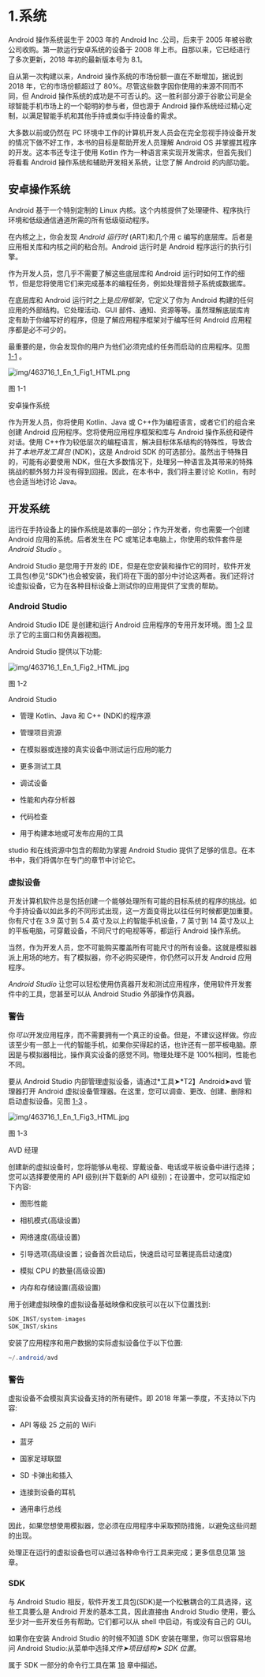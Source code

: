 # 1.系统

Android 操作系统诞生于 2003 年的 Android Inc .公司，后来于 2005 年被谷歌公司收购。第一款运行安卓系统的设备于 2008 年上市。自那以来，它已经进行了多次更新，2018 年初的最新版本号为 8.1。

自从第一次构建以来，Android 操作系统的市场份额一直在不断增加，据说到 2018 年，它的市场份额超过了 80%。尽管这些数字因你使用的来源不同而不同，但 Android 操作系统的成功是不可否认的。这一胜利部分源于谷歌公司是全球智能手机市场上的一个聪明的参与者，但也源于 Android 操作系统经过精心定制，以满足智能手机和其他手持或类似手持设备的需求。

大多数以前或仍然在 PC 环境中工作的计算机开发人员会在完全忽视手持设备开发的情况下做不好工作，本书的目标是帮助开发人员理解 Android OS 并掌握其程序的开发。这本书还专注于使用 Kotlin 作为一种语言来实现开发需求，但首先我们将看看 Android 操作系统和辅助开发相关系统，让您了解 Android 的内部功能。

## 安卓操作系统

Android 基于一个特别定制的 Linux 内核。这个内核提供了处理硬件、程序执行环境和低级通信通道所需的所有低级驱动程序。

在内核之上，你会发现 *Android 运行时* (ART)和几个用 c 编写的底层库。后者是应用相关库和内核之间的粘合剂。Android 运行时是 Android 程序运行的执行引擎。

作为开发人员，您几乎不需要了解这些底层库和 Android 运行时如何工作的细节，但是您将使用它们来完成基本的编程任务，例如处理音频子系统或数据库。

在底层库和 Android 运行时之上是*应用框架*，它定义了你为 Android 构建的任何应用的外部结构。它处理活动、GUI 部件、通知、资源等等。虽然理解底层库肯定有助于你编写好的程序，但是了解应用程序框架对于编写任何 Android 应用程序都是必不可少的。

最重要的是，你会发现你的用户为他们必须完成的任务而启动的应用程序。见图 [1-1](#Fig1) 。

![img/463716_1_En_1_Fig1_HTML.png](img/463716_1_En_1_Fig1_HTML.png)

图 1-1

安卓操作系统

作为开发人员，你将使用 Kotlin、Java 或 C++作为编程语言，或者它们的组合来创建 Android 应用程序。您将使用应用程序框架和库与 Android 操作系统和硬件对话。使用 C++作为较低层次的编程语言，解决目标体系结构的特殊性，导致合并了*本地开发工具包* (NDK)，这是 Android SDK 的可选部分。虽然出于特殊目的，可能有必要使用 NDK，但在大多数情况下，处理另一种语言及其带来的特殊挑战的额外努力并没有得到回报。因此，在本书中，我们将主要讨论 Kotlin，有时也会适当地讨论 Java。

## 开发系统

运行在手持设备上的操作系统是故事的一部分；作为开发者，你也需要一个创建 Android 应用的系统。后者发生在 PC 或笔记本电脑上，你使用的软件套件是 *Android Studio* 。

Android Studio 是您用于开发的 IDE，但是在您安装和操作它的同时，软件开发工具包(参见“SDK”)也会被安装，我们将在下面的部分中讨论这两者。我们还将讨论虚拟设备，它为在各种目标设备上测试你的应用提供了宝贵的帮助。

### Android Studio

Android Studio IDE 是创建和运行 Android 应用程序的专用开发环境。图 [1-2](#Fig2) 显示了它的主窗口和仿真器视图。

Android Studio 提供以下功能:

![img/463716_1_En_1_Fig2_HTML.jpg](img/463716_1_En_1_Fig2_HTML.jpg)

图 1-2

Android Studio

*   管理 Kotlin、Java 和 C++ (NDK)的程序源

*   管理项目资源

*   在模拟器或连接的真实设备中测试运行应用的能力

*   更多测试工具

*   调试设备

*   性能和内存分析器

*   代码检查

*   用于构建本地或可发布应用的工具

studio 和在线资源中包含的帮助为掌握 Android Studio 提供了足够的信息。在本书中，我们将偶尔在专门的章节中讨论它。

### 虚拟设备

开发计算机软件总是包括创建一个能够处理所有可能的目标系统的程序的挑战。如今手持设备以如此多的不同形式出现，这一方面变得比以往任何时候都更加重要。你有尺寸在 3.9 英寸到 5.4 英寸及以上的智能手机设备，7 英寸到 14 英寸及以上的平板电脑，可穿戴设备，不同尺寸的电视等等，都运行 Android 操作系统。

当然，作为开发人员，您不可能购买覆盖所有可能尺寸的所有设备。这就是模拟器派上用场的地方。有了模拟器，你不必购买硬件，你仍然可以开发 Android 应用程序。

*Android Studio* 让您可以轻松使用仿真器开发和测试应用程序，使用软件开发套件中的工具，您甚至可以从 Android Studio 外部操作仿真器。

### 警告

你*可以*开发应用程序，而不需要拥有一个真正的设备。但是，不建议这样做。你应该至少有一部上一代的智能手机，如果你买得起的话，也许还有一部平板电脑。原因是与模拟器相比，操作真实设备的感觉不同。物理处理不是 100%相同，性能也不同。

要从 Android Studio 内部管理虚拟设备，请通过*工具➤*T2】Android➤avd 管理器打开 Android 虚拟设备管理器。在这里，您可以调查、更改、创建、删除和启动虚拟设备。见图 [1-3](#Fig3) 。

![img/463716_1_En_1_Fig3_HTML.jpg](img/463716_1_En_1_Fig3_HTML.jpg)

图 1-3

AVD 经理

创建新的虚拟设备时，您将能够从电视、穿戴设备、电话或平板设备中进行选择；您可以选择要使用的 API 级别(并下载新的 API 级别)；在设置中，您可以指定如下内容:

*   图形性能

*   相机模式(高级设置)

*   网络速度(高级设置)

*   引导选项(高级设置；设备首次启动后，快速启动可显著提高启动速度)

*   模拟 CPU 的数量(高级设置)

*   内存和存储设置(高级设置)

用于创建虚拟映像的虚拟设备基础映像和皮肤可以在以下位置找到:

```java
SDK_INST/system-images
SDK_INST/skins

```

安装了应用程序和用户数据的实际虚拟设备位于以下位置:

```java
∼/.android/avd

```

### 警告

虚拟设备不会模拟真实设备支持的所有硬件。即 2018 年第一季度，不支持以下内容:

*   API 等级 25 之前的 WiFi

*   蓝牙

*   国家足球联盟

*   SD 卡弹出和插入

*   连接到设备的耳机

*   通用串行总线

因此，如果您想使用模拟器，您必须在应用程序中采取预防措施，以避免这些问题的出现。

处理正在运行的虚拟设备也可以通过各种命令行工具来完成；更多信息见第 [18](18.html) 章。

### SDK

与 Android Studio 相反，软件开发工具包(SDK)是一个松散耦合的工具选择，这些工具要么是 Android 开发的基本工具，因此直接由 Android Studio 使用，要么至少对一些开发任务有帮助。它们都可以从 shell 中启动，有或没有自己的 GUI。

如果你在安装 Android Studio 的时候不知道 SDK 安装在哪里，你可以很容易地问 Android Studio:从菜单中选择*文件➤项目结构➤ SDK 位置*。

属于 SDK 一部分的命令行工具在第 [18](18.html) 章中描述。